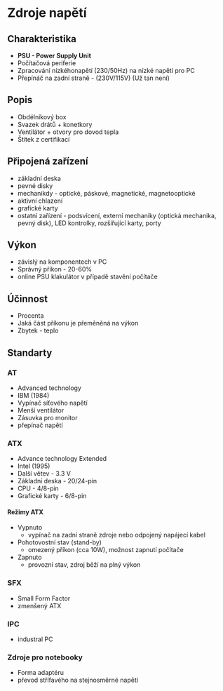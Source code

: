 # Zdroje napětí

## Charakteristika
- **PSU - Power Supply Unit**
- Počítačová periferie
- Zpracování nízkéhonapětí (230/50Hz) na nízké napětí pro PC
- Přepínáč na zadní straně - (230V/115V) (Už tan není)

## Popis
- Obdélníkový box
- Svazek drátů + konetkory
- Ventilátor + otvory pro dovod tepla
- Štítek z certifikací

## Připojená zařízení
- základní deska
- pevné disky
- mechanikdy - optické, páskové, magnetické, magnetooptické
- aktivní chlazení
- grafické karty
- ostatní zařízení - podsvícení, externí mechaniky (optická mechanika, pevný disk), LED kontrolky, rozšiřující karty, porty

## Výkon
- závislý na komponentech v PC
- Správný příkon - 20-60%
- online PSU klakulátor v případě stavění počítače

## Účinnost
- Procenta
- Jaká část příkonu je přeměněná na výkon
- Zbytek - teplo

## Standarty

### AT
- Advanced technology
- IBM (1984)
- Vypínač síťového napětí
- Menší ventilátor
- Zásuvka pro monitor
- přepínač napětí

### ATX
- Advance technology Extended
- Intel (1995)
- Další větev - 3.3 V
- Základní deska - 20/24-pin
- CPU - 4/8-pin
- Grafické karty - 6/8-pin

#### Režimy ATX
- Vypnuto
	- vypínač na zadní straně zdroje nebo odpojený napájecí kabel
- Pohotovostní stav (stand-by)
	- omezený příkon (cca 10W), možnost zapnutí počítače
- Zapnuto
	- provozní stav, zdroj běží na plný výkon

### SFX
- Small Form Factor
- zmenšený ATX

### IPC
- industral PC

### Zdroje pro notebooky
- Forma adaptéru
- převod střífavého na stejnosměrné napětí